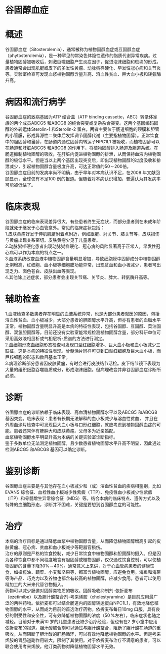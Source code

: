 # 谷固醇血症  
# 概述  
谷固醇血症（Sitosterolemia），通常被称为植物固醇血症或豆固醇血症（phytosterolemia），是一种罕见的常染色体隐性遗传的脂质代谢异常疾病。过量植物固醇被吸收后，刺激巨噬细胞产生炎症因子，促进泡沫细胞和斑块的形成。患者通常会出现肌腱或皮下的多发性黄瘤、动脉粥样硬化、早发性冠心病和关节炎等。实验室检查可发现血浆植物固醇含量升高、溶血性贫血、巨大血小板和转氨酶升高。  
# 病因和流行病学  
谷固醇血症的致病基因为ATP 结合盒（ATP binding cassette，ABC）转录体家族的两个成员ABCG5 和ABCG8 的纯合突变或复杂杂合突变。这两个基因编码固醇的外转运体Sterolin-1 和Sterolin-2 蛋白，两者主要位于肠道细胞的顶膜和胆管的小管膜，形成异源性二聚体后发挥调节固醇代谢（主要指植物固醇）。正常饮食中的胆固醇和甾醇，在肠道内通过固醇内转运子NPC1L1 被吸收，而植物固醇可以在肠道和肝脏ABCG5 和ABCG8 的作用下，将植物固醇排入肠道及胆道系统。在肠道抑制植物固醇的吸收，在肝脏内促进植物固醇的排泄，从而保持血液内植物固醇的极低水平。但是当以上两个基因出现突变后，即出现植物固醇的过度吸收和排泄减少，引起植物固醇含量极度升高，可达正常值的$50\!\sim\!200$倍。  
谷固醇血症目前的发病率尚不明确，由于早年对本病认识不足，在2008 年文献回顾显示，全球仅有不足100 例的报道。但随着对本病认识增加，普遍认为其发病率可能被低估了。  
# 临床表现  
谷固醇血症的临床表现差异很大，有些患者终生无症状，而部分患者则在未成年阶段就死于继发于心血管意外。常见的临床症状包括：  
1.皮肤黄瘤好发于伸肌肌腱附着点附近，例如跟腱、肘关节、膝关节等，皮肤损伤与黄瘤出现关系密切。皮肤黄瘤少见于儿童患者。  
2.动脉粥样硬化患者出现动脉粥样硬化、冠心病的风险显著高于正常人。早发性冠心病可以作为本病的特点之一。  
3.血液系统改变血液中植物固醇含量明显增加，导致细胞膜中固醇成分中植物固醇比例增高，红细胞、血小板等细胞膜功能异常，出现贫血和血小板减少，患者可出现乏力、面色苍白、皮肤出血等表现。  
4.其他除上述症状，部分患者会出现关节痛、关节炎、脾大、转氨酶升高等。  
# 辅助检查  
1.血液检查多数患者存在明显的血液系统异常，也是大部分患者就医的原因，包括溶血性贫血、血小板减少。大部分患者的胆固醇水平升高，但亦有患者的血脂水平正常。植物固醇含量明显升高是本病的特征性表现，包括谷固醇、豆固醇、菜油固醇、双氢胆固醇等。目前还没有实验室能常规检测植物固醇含量，部分科研单位可采用高效液相层析或气相层析-质谱的方法进行测定。  
2.血细胞形态血细胞形态检查可发现口型红细胞增多、巨大血小板和血小板减少三联征，这是本病的特征性表现。骨髓涂片同样可见到口型红细胞及巨大血小板，而巨核细胞的形态和数目基本正常。  
3.病理诊断部分患者因皮肤黄瘤，有时会进行皮肤结节活检。皮下结节镜下表现为大量的组织细胞吞噬脂质成分，形成泡沫细胞。但病理改变并非谷固醇血症诊断所必须。  
# 诊断  
谷固醇血症的诊断依赖于临床表现、高血清植物固醇水平以及ABCG5 和ABCG8  基因突变。临床表现：患者有长期无法解释的血小板减少与溶血性贫血， 并且在外周血涂片检查中可发现巨大血小板与口形红细胞，就应考虑到植物固醇血症的可能。患者还常伴有脾肿大和皮肤黄瘤。父母多为近亲婚配。  
血浆植物固醇水平明显升高为本病的关键实验室诊断指标。  
鉴于多数单位无法测定植物固醇，且少数患者植物固醇水平升高不明显，因此通过检测ABCG5 和ABCG8 基因可以确定诊断。  
# 鉴别诊断  
谷固醇血症主要是与其他存在血小板减少和（或）溶血性贫血的疾病相鉴别，比如EVANS 综合征、血栓性血小板减少性紫癜（TTP）、免疫性血小板减少性紫癜（ITP）和骨髓增生异常综合征（MDS）等。结合本病的临床特点、遗传方式以及特殊的血细胞形态，诊断并不困难，关键是要想到谷固醇血症的可能性。  
# 治疗  
本病的治疗目标是通过降低血浆中植物固醇含量，从而降低植物固醇增高引起的皮肤黄瘤、冠心病、贫血和血小板减少等靶器官损伤。  
治疗的原则是严格的饮食控制，减少日常饮食中植物固醇和胆固醇的摄入。但是因为各种饮食中都不同程度地含有胆固醇或植物固醇，仅仅通过饮食控制，可以使植物固醇的含量下降$30\%\!\sim\!40\%$。通常意义上来讲，对于心血管病患者的健康饮食，如橄榄油、蔬菜、小麦和坚果等，都富含植物固醇，应避免食用。海鱼和海带等海产品、巧克力以及谷物也都含有较高的植物固醇，应减少食用。患者可以使用精加工的大米来代替谷物摄入。  
药物可以减少肠道对固醇类物质的吸收。固醇吸收抑制剂-依折麦布  
（ezetimibe）以及胆汁酸螯合剂-考来烯胺（cholestyramine）是目前应用最广泛的两种药物。依折麦布可以结合肠道内的固醇转运蛋白NPC1L1，有效地降低植物固醇的水平，从而成为目前的首选治疗药物。依折麦布每日$10\mathrm{mg}$ 口服，具有良好的耐受性和安全性，可有效降低植物固醇的浓度（$50\,\%$左右），临床症状也随之减轻。目前对于未满10 岁的儿童患者还缺少治疗经验，但也有在2 岁小童中应用依折麦布的报道。胆汁酸螯合剂可以通过与胆汁酸螯合，阻断了胆汁酸在肠道的重吸收，从而阻断了胆汁酸的肝肠循环，可以有效地降低植物固醇的水平。但是考来烯胺的胃肠道副作用较大，限制了其使用。对于依折麦布治疗不满意的患者，可以联合使用考来烯胺。他汀类药物对降低植物固醇水平无效。  
